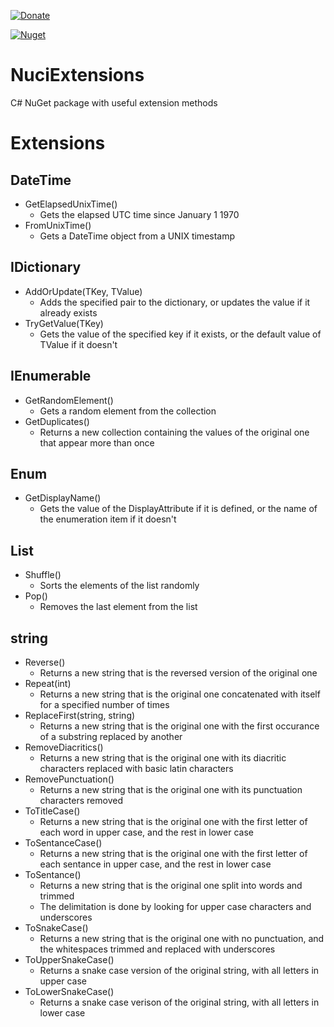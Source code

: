 [![Donate](https://img.shields.io/badge/-%E2%99%A5%20Donate-%23ff69b4)](https://hmlendea.go.ro/fund.html)

[![Nuget](https://img.shields.io/nuget/v/NuciExtensions.svg)](https://www.nuget.org/packages/NuciExtensions/)

# NuciExtensions
C# NuGet package with useful extension methods

# Extensions

## DateTime
  - GetElapsedUnixTime()
    - Gets the elapsed UTC time since January 1 1970
  - FromUnixTime()
    - Gets a DateTime object from a UNIX timestamp

## IDictionary

  - AddOrUpdate(TKey, TValue)
    - Adds the specified pair to the dictionary, or updates the value if it already exists
  - TryGetValue(TKey)
    - Gets the value of the specified key if it exists, or the default value of TValue if it doesn't

## IEnumerable

  - GetRandomElement()
    - Gets a random element from the collection
  - GetDuplicates()
    - Returns a new collection containing the values of the original one that appear more than once

## Enum

  - GetDisplayName()
    - Gets the value of the DisplayAttribute if it is defined, or the name of the enumeration item if it doesn't

## List

  - Shuffle()
    - Sorts the elements of the list randomly
  - Pop()
    - Removes the last element from the list

## string

  - Reverse()
    - Returns a new string that is the reversed version of the original one
  - Repeat(int)
    - Returns a new string that is the original one concatenated with itself for a specified number of times
  - ReplaceFirst(string, string)
    - Returns a new string that is the original one with the first occurance of a substring replaced by another
  - RemoveDiacritics()
    - Returns a new string that is the original one with its diacritic characters replaced with basic latin characters
  - RemovePunctuation()
    - Returns a new string that is the original one with its punctuation characters removed
  - ToTitleCase()
    - Returns a new string that is the original one with the first letter of each word in upper case, and the rest in lower case
  - ToSentanceCase()
    - Returns a new string that is the original one with the first letter of each sentance in upper case, and the rest in lower case
  - ToSentance()
    - Returns a new string that is the original one split into words and trimmed
    - The delimitation is done by looking for upper case characters and underscores
  - ToSnakeCase()
    - Returns a new string that is the original one with no punctuation, and the whitespaces trimmed and replaced with underscores
  - ToUpperSnakeCase()
    - Returns a snake case version of the original string, with all letters in upper case
  - ToLowerSnakeCase()
    - Returns a snake case verison of the original string, with all letters in lower case
